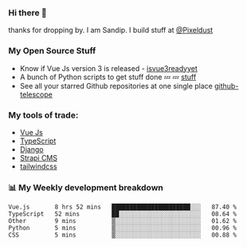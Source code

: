 ### Hi there 👋

thanks for dropping by.
I am Sandip. I build stuff at [@Pixeldust](github.com/pixeldust-in/)

###  **My Open Source Stuff**

 - Know if Vue Js version 3 is released -  [isvue3readyyet](https://github.com/sandiprb/isvue3readyyet)
 - A bunch of Python scripts to get stuff done 💤 💤 [stuff](https://github.com/sandiprb/stuff)
 - See all your starred Github repositories at one single place [github-telescope](https://github.com/sandiprb/github-telescope)



###  **My tools of trade:**
 - [Vue Js](https://github.com/vuejs/vue/)
 - [TypeScript](https://github.com/microsoft/TypeScript)
 - [Django](github.com/django/django)
 - [Strapi CMS](github.com/strapi/strapi)
 - [tailwindcss](https://github.com/tailwindlabs/tailwindcss)


###  📊 **My Weekly development breakdown**
<!--START_SECTION:waka-->
```text
Vue.js       8 hrs 52 mins   ██████████████████████░░░   87.40 % 
TypeScript   52 mins         ██░░░░░░░░░░░░░░░░░░░░░░░   08.64 % 
Other        9 mins          ▒░░░░░░░░░░░░░░░░░░░░░░░░   01.62 % 
Python       5 mins          ▒░░░░░░░░░░░░░░░░░░░░░░░░   00.96 % 
CSS          5 mins          ▒░░░░░░░░░░░░░░░░░░░░░░░░   00.88 % 
```
<!--END_SECTION:waka-->
